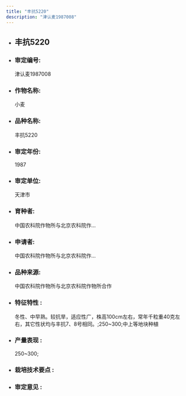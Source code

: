 ```yaml
---
title: "丰抗5220"
description: "津认麦1987008"
---
```

* ## 丰抗5220
* ###  审定编号:  
   津认麦1987008

*  ### 作物名称:  
   小麦

*   ###  品种名称: 
    丰抗5220

*   ### 审定年份: 
    1987

*   ### 审定单位:  
    天津市

*   ### 育种者:  
    中国农科院作物所与北京农科院作...

*   ### 申请者:  
    中国农科院作物所与北京农科院作...

*   ### 品种来源:  
    中国农科院作物所与北京农科院作物所合作

*   ### 特征特性 : 
    冬性、中早熟。较抗旱，适应性广，株高100cm左右，常年千粒重40克左右，其它性状均与丰抗7、8号相同。;250~300;中上等地块种植

*   ### 产量表现 : 
    250~300;

*   ### 栽培技术要点 : 
    

*   ### 审定意见 : 
    
